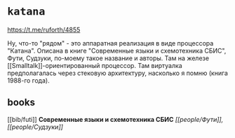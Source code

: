 # `katana`

https://t.me/ruforth/4855

Ну, что-то "рядом" - это аппаратная реализация в виде процессора "Катана". Описана в книге "Современные языки и схемотехника СБИС", Фути, Судзуки, по-моему такое название и авторы. Там на железе [[Smalltalk]]-ориентированный процессор. Там виртуалка предполагалась через стековую архитектуру, насколько я помню (книга 1988-го года).

## books

[[bib/futi]]
**Современные языки и схемотехника СБИС**
*[[people/Фути]], [[people/Судзуки]]*
